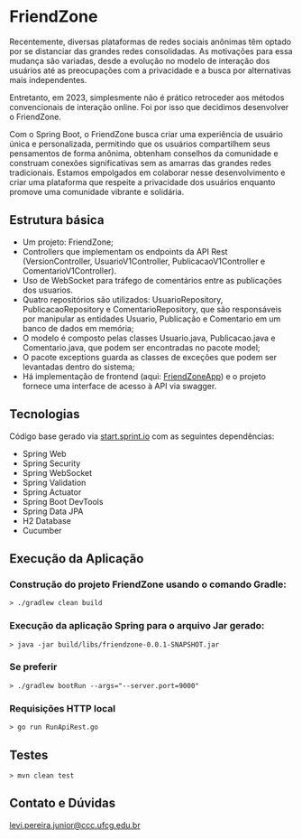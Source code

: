 # FriendZone

Recentemente, diversas plataformas de redes sociais anônimas têm optado por se distanciar das grandes redes consolidadas. As motivações para essa mudança são variadas, desde a evolução no modelo de interação dos usuários até as preocupações com a privacidade e a busca por alternativas mais independentes.

Entretanto, em 2023, simplesmente não é prático retroceder aos métodos convencionais de interação online. Foi por isso que decidimos desenvolver o FriendZone.

Com o Spring Boot, o FriendZone busca criar uma experiência de usuário única e personalizada, permitindo que os usuários compartilhem seus pensamentos de forma anônima, obtenham conselhos da comunidade e construam conexões significativas sem as amarras das grandes redes tradicionais. Estamos empolgados em colaborar nesse desenvolvimento e criar uma plataforma que respeite a privacidade dos usuários enquanto promove uma comunidade vibrante e solidária.

## Estrutura básica

- Um projeto: FriendZone;
- Controllers que implementam os endpoints da API Rest (VersionController, UsuarioV1Controller, PublicacaoV1Controller e ComentarioV1Controller).
- Uso de WebSocket para tráfego de comentários entre as publicações dos usuarios.
- Quatro repositórios são utilizados: UsuarioRepository, PublicacaoRepository e ComentarioRepository, que são responsáveis por manipular as entidades Usuario, Publicação e Comentario em um banco de dados em memória;
- O modelo é composto pelas classes Usuario.java, Publicacao.java e Comentario.java, que podem ser encontradas no pacote model;
- O pacote exceptions guarda as classes de exceções que podem ser levantadas dentro do sistema;
- Há implementação de frontend (aqui: [FriendZoneApp](https://github.com/LeviJunior21/FriendZnApp)) e o projeto fornece uma interface de acesso à API via swagger.

## Tecnologias

Código base gerado via [start.sprint.io](https://start.spring.io/#!type=maven-project&language=java&platformVersion=2.3.3.RELEASE&packaging=jar&jvmVersion=1.8&groupId=com.example&artifactId=EstoqueFacil&name=EstoqueFacil&description=Projeto%20Estoque%20Facil&packageName=com.example.EstoqueFacil&dependencies=web,actuator,devtools,data-jpa,h2) com as seguintes dependências:

- Spring Web
- Spring Security
- Spring WebSocket
- Spring Validation
- Spring Actuator
- Spring Boot DevTools
- Spring Data JPA
- H2 Database
- Cucumber

## Execução da Aplicação

### Construção do projeto FriendZone usando o comando Gradle:
<code>> ./gradlew clean build </code>
### Execução da aplicação Spring para o arquivo Jar gerado:
<code>> java -jar build/libs/friendzone-0.0.1-SNAPSHOT.jar </code>
### Se preferir
<code>> ./gradlew bootRun --args="--server.port=9000" </code>
### Requisições HTTP local
<code>> go run RunApiRest.go </code>

## Testes

<code>> mvn clean test </code>

## Contato e Dúvidas

levi.pereira.junior@ccc.ufcg.edu.br
